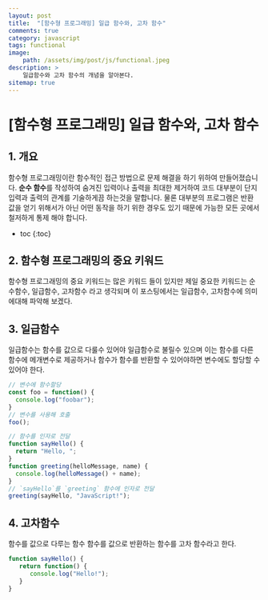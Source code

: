 ```yaml
---
layout: post
title:  "[함수형 프로그래밍] 일급 함수와, 고차 함수"
comments: true
category: javascript
tags: functional
image: 
    path: /assets/img/post/js/functional.jpeg
description: >
    일급함수와 고차 함수의 개념을 알아본다.
sitemap: true
---
```


# [함수형 프로그래밍] 일급 함수와, 고차 함수


## 1. 개요
함수형 프로그래밍이란 함수적인 접근 방법으로 문제 해결을 하기 위하여 만들어졌습니다.
**순수 함수**를 작성하여 숨겨진 입력이나 출력을 최대한 제거하여 코드 대부분이 단지 입력과 출력의 관계를 기술하게끔 하는것을 말합니다.
물론 대부분의 프로그램은 반환 값을 얻기 위해서가 아닌 어떤 동작을 하기 위한 경우도 있기 때문에 가능한 모든 곳에서 철저하게 통제 해야 합니다.

<!--more-->

* toc
{:toc}

## 2. 함수형 프로그래밍의 중요 키워드 
함수형 프로그래밍의 중요 키워드는 많은 키워드 들이 있지만 제일 중요한 키워드는 순수함수, 일급함수, 고차함수 라고 생각되며 
이 포스팅에서는 일급함수, 고차함수에 의미에대해 파악해 보겠다. 

## 3. 일급함수
일급함수는 함수를 값으로 다룰수 있어야 일급함수로 불릴수 있으며 
이는 함수를 다른 함수에 메개변수로 제공하거나 함수가 함수를 반환할 수 있어야하면 변수에도 할당할 수 있어야 한다.

```js
// 변수에 함수할당
const foo = function() {
  console.log("foobar");
}
// 변수를 사용해 호출
foo();
```

```js
// 함수를 인자로 전달
function sayHello() {
  return "Hello, ";
}
function greeting(helloMessage, name) {
  console.log(helloMessage() + name);
}
// `sayHello`를 `greeting` 함수에 인자로 전달
greeting(sayHello, "JavaScript!");
```

## 4. 고차함수
함수를 값으로 다루는 함수 함수를 값으로 반환하는 함수를 고차 함수라고 한다. 

```js
function sayHello() {
   return function() {
      console.log("Hello!");
   }
}
```



